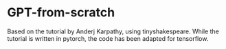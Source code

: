 # GPT-from-scratch
Based on the tutorial by Anderj Karpathy, using tinyshakespeare.
While the tutorial is written in pytorch, the code has been adapted for tensorflow.
